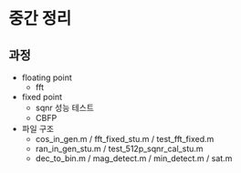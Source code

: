 # 중간 정리   

## 과정
- floating point
  - fft
- fixed point
  - sqnr 성능 테스트
  - CBFP
- 파일 구조
  - cos_in_gen.m / fft_fixed_stu.m / test_fft_fixed.m
  - ran_in_gen_stu.m / test_512p_sqnr_cal_stu.m
  - dec_to_bin.m / mag_detect.m / min_detect.m / sat.m